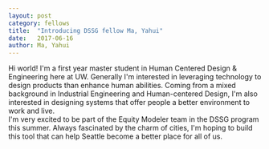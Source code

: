 ```yaml
---
layout: post
category: fellows
title:  "Introducing DSSG fellow Ma, Yahui"
date:   2017-06-16
author: Ma, Yahui
---
```


Hi world! I'm a first year master student in Human Centered Design & Engineering here at UW. Generally I'm interested in leveraging technology to design products than enhance human abilities. Coming from a mixed background in Industrial Engineering and Human-centered Design, I'm also interested in designing systems that offer people a better environment to work and live.  
I'm very excited to be part of the Equity Modeler team in the DSSG program this summer. Always fascinated by the charm of cities, I'm hoping to build this tool that can help Seattle become a better place for all of us.

<!--excerpt-->
